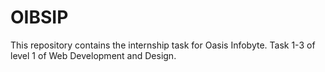 # OIBSIP
This repository contains the internship task for Oasis Infobyte. Task 1-3 of level 1 of Web Development and Design.
